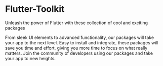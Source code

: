 # Flutter-Toolkit
Unleash the power of Flutter with these collection of cool and exciting packages

From sleek UI elements to advanced functionality, our packages will take your app to the next level. Easy to install and integrate, these packages will save you time and effort, giving you more time to focus on what really matters. Join the community of developers using our packages and take your app to new heights.
